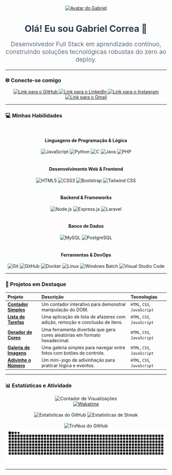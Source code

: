 <div align="center">
  <a href="https://github.com/gabrielc-neto">
    <img src="https://m.media-amazon.com/images/I/715vwvP5ZEL.png" height="150" width="150" alt="Avatar do Gabriel">
  </a>
  <h1 style="color: #2c3e50;">Olá! Eu sou Gabriel Correa 👋</h1>
  <p style="color: #5d6d7e; font-size: 1.2rem;">
    Desenvolvedor Full Stack em aprendizado contínuo, construindo soluções tecnológicas robustas do zero ao deploy.
  </p>
</div>

---

### 🌐 Conecte-se comigo

<div align="center">
  <a href="https://github.com/gabrielc-neto" target="_blank">
    <img src="https://img.shields.io/badge/GitHub-100000?style=for-the-badge&logo=github&logoColor=white" alt="Link para o GitHub">
  </a>
  <a href="https://www.linkedin.com/in/gabriel-correa-neto/" target="_blank">
    <img src="https://img.shields.io/badge/LinkedIn-0077B5?style=for-the-badge&logo=linkedin&logoColor=white" alt="Link para o LinkedIn">
  </a>
  <a href="https://www.instagram.com/gabrielc.neto/" target="_blank">
    <img src="https://img.shields.io/badge/Instagram-E4405F?style=for-the-badge&logo=instagram&logoColor=white" alt="Link para o Instagram">
  </a>
  <a href="mailto:gabrielneto327@gmail.com" target="_blank">
    <img src="https://img.shields.io/badge/Gmail-D14836?style=for-the-badge&logo=gmail&logoColor=white" alt="Link para o Gmail">
  </a>
</div>

---

### 💻 Minhas Habilidades

<div align="center">
  <br>
  <h4>Linguagens de Programação & Lógica</h4>
  <img src="https://img.shields.io/badge/JavaScript-F7DF1E?style=for-the-badge&logo=javascript&logoColor=black" alt="JavaScript" />
  <img src="https://img.shields.io/badge/Python-3776AB?style=for-the-badge&logo=python&logoColor=white" alt="Python" />
  <img src="https://img.shields.io/badge/C-A8B9CC?style=for-the-badge&logo=c&logoColor=white" alt="C" />
  <img src="https://img.shields.io/badge/Java-007396?style=for-the-badge&logo=java&logoColor=white" alt="Java" />
  <img src="https://img.shields.io/badge/PHP-777BB4?style=for-the-badge&logo=php&logoColor=white" alt="PHP" />
  <br><br>
  <h4>Desenvolvimento Web & Frontend</h4>
  <img src="https://img.shields.io/badge/HTML5-E34F26?style=for-the-badge&logo=html5&logoColor=white" alt="HTML5" />
  <img src="https://img.shields.io/badge/CSS3-1572B6?style=for-the-badge&logo=css3&logoColor=white" alt="CSS3" />
  <img src="https://img.shields.io/badge/Bootstrap-563D7C?style=for-the-badge&logo=bootstrap&logoColor=white" alt="Bootstrap" />
  <img src="https://img.shields.io/badge/Tailwind_CSS-38B2AC?style=for-the-badge&logo=tailwind-css&logoColor=white" alt="Tailwind CSS" />
  <br><br>
  <h4>Backend & Frameworks</h4>
  <img src="https://img.shields.io/badge/Node.js-339933?style=for-the-badge&logo=nodedotjs&logoColor=white" alt="Node.js" />
  <img src="https://img.shields.io/badge/Express.js-000000?style=for-the-badge&logo=express&logoColor=white" alt="Express.js" />
  <img src="https://img.shields.io/badge/Laravel-FF2D20?style=for-the-badge&logo=laravel&logoColor=white" alt="Laravel" />
  <br><br>
  <h4>Banco de Dados</h4>
  <img src="https://img.shields.io/badge/MySQL-4479A1?style=for-the-badge&logo=mysql&logoColor=white" alt="MySQL" />
  <img src="https://img.shields.io/badge/PostgreSQL-336791?style=for-the-badge&logo=postgresql&logoColor=white" alt="PostgreSQL" />
  <br><br>
  <h4>Ferramentas & DevOps</h4>
  <img src="https://img.shields.io/badge/Git-F05032?style=for-the-badge&logo=git&logoColor=white" alt="Git" />
  <img src="https://img.shields.io/badge/GitHub-100000?style=for-the-badge&logo=github&logoColor=white" alt="GitHub" />
  <img src="https://img.shields.io/badge/Docker-2496ED?style=for-the-badge&logo=docker&logoColor=white" alt="Docker" />
  <img src="https://img.shields.io/badge/Linux-FCC624?style=for-the-badge&logo=linux&logoColor=black" alt="Linux" />
  <img src="https://img.shields.io/badge/Windows_Batch-000000?style=for-the-badge&logo=windows&logoColor=white" alt="Windows Batch" />
  <img src="https://img.shields.io/badge/Vscode-007ACC?style=for-the-badge&logo=visualstudiocode&logoColor=white" alt="Visual Studio Code" />
</div>

---

### 🚀 Projetos em Destaque

| Projeto | Descrição | Tecnologias |
| :--- | :--- | :--- |
| **[Contador Simples](https://gabrielc-neto.github.io/contador-simples)** | Um contador interativo para demonstrar manipulação do DOM. | `HTML`, `CSS`, `JavaScript` |
| **[Lista de Tarefas](https://gabrielc-neto.github.io/lista-de-tarefas-js)** | Uma aplicação de lista de afazeres com adição, remoção e conclusão de itens. | `HTML`, `CSS`, `JavaScript` |
| **[Gerador de Cores](https://gabrielc-neto.github.io/gerador-de-cores)** | Uma ferramenta divertida que gera cores aleatórias em formato hexadecimal. | `HTML`, `CSS`, `JavaScript` |
| **[Galeria de Imagens](https://gabrielc-neto.github.io/galeria-de-imagens)** | Uma galeria simples para navegar entre fotos com botões de controle. | `HTML`, `CSS`, `JavaScript` |
| **[Adivinhe o Número](https://gabrielc-neto.github.io/jogo-adivinhe-o-numero)** | Um mini-jogo de adivinhação para praticar lógica e eventos. | `HTML`, `CSS`, `JavaScript` |

---

### 📊 Estatísticas e Atividade

<div align="center">
  <img src="https://komarev.com/ghpvc/?username=gabrielc-neto&label=Visitas%20ao%20Perfil&color=0e75b6&style=flat" alt="Contador de Visualizações" />
</div>

<div align="center">
  <a href="https://wakatime.com/@gabrielc-neto">
    <img src="https://wakatime.com/badge/user/533c06e1-95c5-4428-98e3-0d55e8810232.svg" alt="Wakatime" />
  </a>
</div>

<br>

<div align="center">
  <img src="https://github-readme-stats.vercel.app/api?username=gabrielc-neto&show_icons=true&theme=dracula&hide_border=true" alt="Estatísticas do GitHub" height="150" />
  <img src="https://github-readme-streak-stats.herokuapp.com/?user=gabrielc-neto&theme=dracula&hide_border=true" alt="Estatísticas de Streak" height="150" />
</div>

<br>

<div align="center">
  <img src="https://github-profile-trophy.vercel.app/?username=gabrielc-neto&theme=dracula&no-frame=true&no-bg=true" alt="Troféus do GitHub" height="120" />
  <img src="https://raw.githubusercontent.com/gabrielc-neto/gabrielc-neto/output/github-snake.svg" alt="Github Snake" style="max-width: 100%; height: auto;" />
</div>

---

